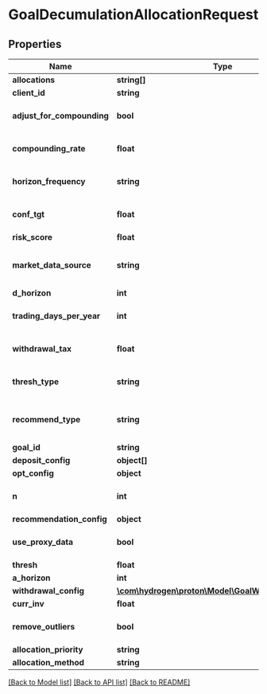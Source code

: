 # GoalDecumulationAllocationRequest

## Properties
Name | Type | Description | Notes
------------ | ------------- | ------------- | -------------
**allocations** | **string[]** |  | [optional] 
**client_id** | **string** |  | [optional] 
**adjust_for_compounding** | **bool** |  | [optional] [default to false]
**compounding_rate** | **float** |  | [optional] [default to 0.0]
**horizon_frequency** | **string** |  | [optional] [default to 'year']
**conf_tgt** | **float** |  | [optional] [default to 0.9]
**risk_score** | **float** |  | [optional] 
**market_data_source** | **string** |  | [optional] [default to 'nucleus']
**d_horizon** | **int** |  | [optional] 
**trading_days_per_year** | **int** |  | [optional] [default to 252]
**withdrawal_tax** | **float** |  | [optional] [default to 0.0]
**thresh_type** | **string** |  | [optional] [default to 'perc']
**recommend_type** | **string** |  | [optional] [default to 'horizon']
**goal_id** | **string** |  | [optional] 
**deposit_config** | **object[]** |  | [optional] 
**opt_config** | **object** |  | [optional] 
**n** | **int** |  | [optional] [default to 1000]
**recommendation_config** | **object** |  | [optional] 
**use_proxy_data** | **bool** |  | [optional] [default to false]
**thresh** | **float** |  | [optional] 
**a_horizon** | **int** |  | [optional] 
**withdrawal_config** | [**\com\hydrogen\proton\Model\GoalWithdrawalConfig[]**](GoalWithdrawalConfig.md) |  | [optional] 
**curr_inv** | **float** |  | [optional] 
**remove_outliers** | **bool** |  | [optional] [default to true]
**allocation_priority** | **string** |  | 
**allocation_method** | **string** |  | 

[[Back to Model list]](../README.md#documentation-for-models) [[Back to API list]](../README.md#documentation-for-api-endpoints) [[Back to README]](../README.md)


